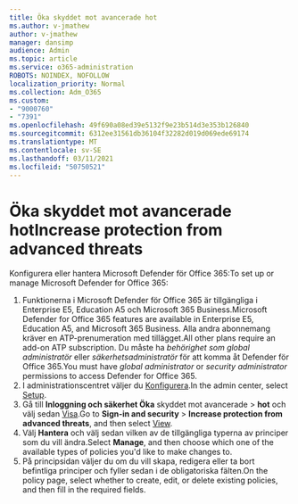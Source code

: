 ```yaml
---
title: Öka skyddet mot avancerade hot
ms.author: v-jmathew
author: v-jmathew
manager: dansimp
audience: Admin
ms.topic: article
ms.service: o365-administration
ROBOTS: NOINDEX, NOFOLLOW
localization_priority: Normal
ms.collection: Adm_O365
ms.custom:
- "9000760"
- "7391"
ms.openlocfilehash: 49f690a08ed39e5132f9e23b514d3e353b126840
ms.sourcegitcommit: 6312ee31561db36104f32282d019d069ede69174
ms.translationtype: MT
ms.contentlocale: sv-SE
ms.lasthandoff: 03/11/2021
ms.locfileid: "50750521"
---
```

# <a name="increase-protection-from-advanced-threats"></a><span data-ttu-id="38dea-102">Öka skyddet mot avancerade hot</span><span class="sxs-lookup"><span data-stu-id="38dea-102">Increase protection from advanced threats</span></span>

<span data-ttu-id="38dea-103">Konfigurera eller hantera Microsoft Defender för Office 365:</span><span class="sxs-lookup"><span data-stu-id="38dea-103">To set up or manage Microsoft Defender for Office 365:</span></span>

1. <span data-ttu-id="38dea-104">Funktionerna i Microsoft Defender för Office 365 är tillgängliga i Enterprise E5, Education A5 och Microsoft 365 Business.</span><span class="sxs-lookup"><span data-stu-id="38dea-104">Microsoft Defender for Office 365 features are available in Enterprise E5, Education A5, and Microsoft 365 Business.</span></span> <span data-ttu-id="38dea-105">Alla andra abonnemang kräver en ATP-prenumeration med tillägget.</span><span class="sxs-lookup"><span data-stu-id="38dea-105">All other plans require an add-on ATP subscription.</span></span> <span data-ttu-id="38dea-106">Du måste ha *behörighet som global administratör* eller *säkerhetsadministratör* för att komma åt Defender för Office 365.</span><span class="sxs-lookup"><span data-stu-id="38dea-106">You must have *global administrator* or *security administrator* permissions to access Defender for Office 365.</span></span>
2. <span data-ttu-id="38dea-107">I administrationscentret väljer du [Konfigurera](https://go.microsoft.com/fwlink/p/?linkid=2075721).</span><span class="sxs-lookup"><span data-stu-id="38dea-107">In the admin center, select [Setup](https://go.microsoft.com/fwlink/p/?linkid=2075721).</span></span>
3. <span data-ttu-id="38dea-108">Gå till **Inloggning och säkerhet Öka** skyddet mot avancerade  >  **hot** och välj sedan [Visa](https://go.microsoft.com/fwlink/?linkid=2109302).</span><span class="sxs-lookup"><span data-stu-id="38dea-108">Go to **Sign-in and security** > **Increase protection from advanced threats**, and then select [View](https://go.microsoft.com/fwlink/?linkid=2109302).</span></span>
4. <span data-ttu-id="38dea-109">Välj **Hantera** och välj sedan vilken av de tillgängliga typerna av principer som du vill ändra.</span><span class="sxs-lookup"><span data-stu-id="38dea-109">Select **Manage**, and then choose which one of the available types of policies you'd like to make changes to.</span></span>
5. <span data-ttu-id="38dea-110">På principsidan väljer du om du vill skapa, redigera eller ta bort befintliga principer och fyller sedan i de obligatoriska fälten.</span><span class="sxs-lookup"><span data-stu-id="38dea-110">On the policy page, select whether to create, edit, or delete existing policies, and then fill in the required fields.</span></span>
